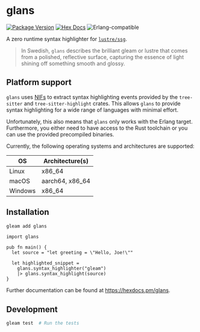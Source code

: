 # glans

[![Package Version](https://img.shields.io/hexpm/v/glans)](https://hex.pm/packages/glans)
[![Hex Docs](https://img.shields.io/badge/hex-docs-ffaff3)](https://hexdocs.pm/glans/)
![Erlang-compatible](https://img.shields.io/badge/target-erlang-b83998)

A zero runtime syntax highlighter for [`lustre/ssg`](https://github.com/lustre-labs/ssg).

> In Swedish, `glans` describes the brilliant gleam or lustre that comes from a polished, reflective surface, capturing the essence of light shining off something smooth and glossy.

## Platform support

`glans` uses [NIFs](https://www.erlang.org/doc/system/nif) to extract syntax highlighting events provided by the `tree-sitter` and `tree-sitter-highlight` crates. This allows `glans` to provide syntax highlighting for a wide range of languages with minimal effort.

Unfortunately, this also means that `glans` only works with the Erlang target. Furthermore, you either need to have access to the Rust toolchain or you can use the provided precompiled binaries.

Currently, the following operating systems and architectures are supported:

| OS      | Architecture(s) |
| ------- | --------------- |
| Linux   | x86_64          |
| macOS   | aarch64, x86_64 |
| Windows | x86_64          |

## Installation

```sh
gleam add glans
```
```gleam
import glans

pub fn main() {
  let source = "let greeting = \"Hello, Joe!\""

  let highlighted_snippet =
    glans.syntax_highlighter("gleam")
    |> glans.syntax_highlight(source)
}
```

Further documentation can be found at <https://hexdocs.pm/glans>.

## Development

```sh
gleam test  # Run the tests
```
